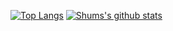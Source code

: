 [![Top Langs](https://github-readme-stats.vercel.app/api/top-langs/?username=starshums&layout=compact&theme=synthwave&langs_count=8)](https://github.com/anuraghazra/github-readme-stats)
[![Shums's github stats](https://github-readme-stats.vercel.app/api?username=starshums&count_private=true&show_icons=true&theme=synthwave&layout=compact)](https://github.com/anuraghazra/github-readme-stats)
